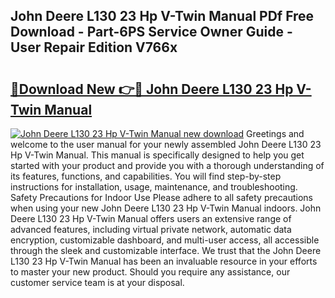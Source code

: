 ## John Deere L130 23 Hp V-Twin Manual PDf Free Download - Part-6PS Service Owner Guide - User Repair Edition V766x

# <h2><a href="http://bc87089.oget.top/?id=John+Deere+L130+23+Hp+V-Twin+Manual">🔗Download New 👉🔴 John Deere L130 23 Hp V-Twin Manual</a></h2>

[![John Deere L130 23 Hp V-Twin Manual new download](https://i.imgur.com/5g1atiW.png)](http://bc87089.oget.top/?id=John+Deere+L130+23+Hp+V-Twin+Manual)
Greetings and welcome to the user manual for your newly assembled John Deere L130 23 Hp V-Twin Manual. This manual is specifically designed to help you get started with your product and provide you with a thorough understanding of its features, functions, and capabilities. You will find step-by-step instructions for installation, usage, maintenance, and troubleshooting. Safety Precautions for Indoor Use Please adhere to all safety precautions when using your new John Deere L130 23 Hp V-Twin Manual indoors. John Deere L130 23 Hp V-Twin Manual offers users an extensive range of advanced features, including virtual private network, automatic data encryption, customizable dashboard, and multi-user access, all accessible through the sleek and customizable interface. We trust that the John Deere L130 23 Hp V-Twin Manual has been an invaluable resource in your efforts to master your new product. Should you require any assistance, our customer service team is at your disposal.
